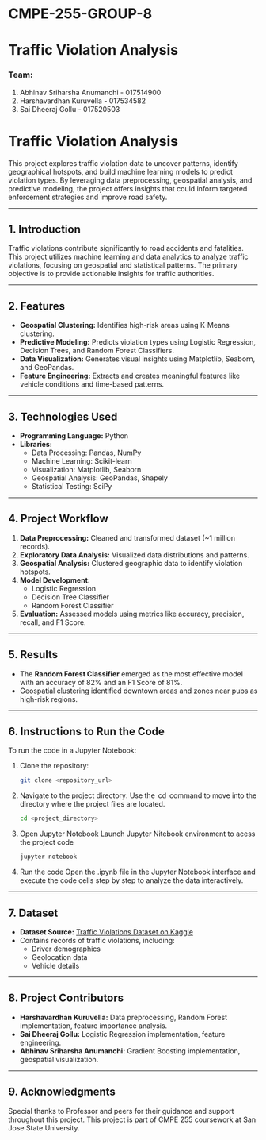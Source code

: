 # CMPE-255-GROUP-8
# Traffic Violation Analysis

### Team:
 1. Abhinav Sriharsha Anumanchi - 017514900
 2. Harshavardhan Kuruvella - 017534582
 3. Sai Dheeraj Gollu - 017520503

# Traffic Violation Analysis

This project explores traffic violation data to uncover patterns, identify geographical hotspots, and build machine learning models to predict violation types. By leveraging data preprocessing, geospatial analysis, and predictive modeling, the project offers insights that could inform targeted enforcement strategies and improve road safety.

---

## 1. Introduction
Traffic violations contribute significantly to road accidents and fatalities. This project utilizes machine learning and data analytics to analyze traffic violations, focusing on geospatial and statistical patterns. The primary objective is to provide actionable insights for traffic authorities.

---

## 2. Features
- **Geospatial Clustering:** Identifies high-risk areas using K-Means clustering.
- **Predictive Modeling:** Predicts violation types using Logistic Regression, Decision Trees, and Random Forest Classifiers.
- **Data Visualization:** Generates visual insights using Matplotlib, Seaborn, and GeoPandas.
- **Feature Engineering:** Extracts and creates meaningful features like vehicle conditions and time-based patterns.

---

## 3. Technologies Used
- **Programming Language:** Python
- **Libraries:**
  - Data Processing: Pandas, NumPy
  - Machine Learning: Scikit-learn
  - Visualization: Matplotlib, Seaborn
  - Geospatial Analysis: GeoPandas, Shapely
  - Statistical Testing: SciPy

---

## 4. Project Workflow
1. **Data Preprocessing:** Cleaned and transformed dataset (~1 million records).
2. **Exploratory Data Analysis:** Visualized data distributions and patterns.
3. **Geospatial Analysis:** Clustered geographic data to identify violation hotspots.
4. **Model Development:**
   - Logistic Regression
   - Decision Tree Classifier
   - Random Forest Classifier
5. **Evaluation:** Assessed models using metrics like accuracy, precision, recall, and F1 Score.

---

## 5. Results
- The **Random Forest Classifier** emerged as the most effective model with an accuracy of 82% and an F1 Score of 81%.
- Geospatial clustering identified downtown areas and zones near pubs as high-risk regions.

---

## 6. Instructions to Run the Code
To run the code in a Jupyter Notebook:

1. Clone the repository:
   ```bash
   git clone <repository_url>

2. Navigate to the project directory:
   Use the ⁠ cd ⁠ command to move into the directory where the project files are located.
   ```bash
   cd <project_directory>

3. Open Jupyter Notebook
   Launch Jupyter Nitebook environment to acess the project code
   ```bash
   jupyter notebook
4. Run the code
   Open the .ipynb file in the Jupyter Notebook interface and execute the code cells step by step to analyze the data interactively.

---

## 7. Dataset
- **Dataset Source:** [Traffic Violations Dataset on Kaggle](https://www.kaggle.com)
- Contains records of traffic violations, including:
  - Driver demographics
  - Geolocation data
  - Vehicle details

---

## 8. Project Contributors
- **Harshavardhan Kuruvella:** Data preprocessing, Random Forest implementation, feature importance analysis.
- **Sai Dheeraj Gollu:** Logistic Regression implementation, feature engineering.
- **Abhinav Sriharsha Anumanchi:** Gradient Boosting implementation, geospatial visualization.

---

## 9. Acknowledgments
Special thanks to Professor and peers for their guidance and support throughout this project. This project is part of CMPE 255 coursework at San Jose State University.

